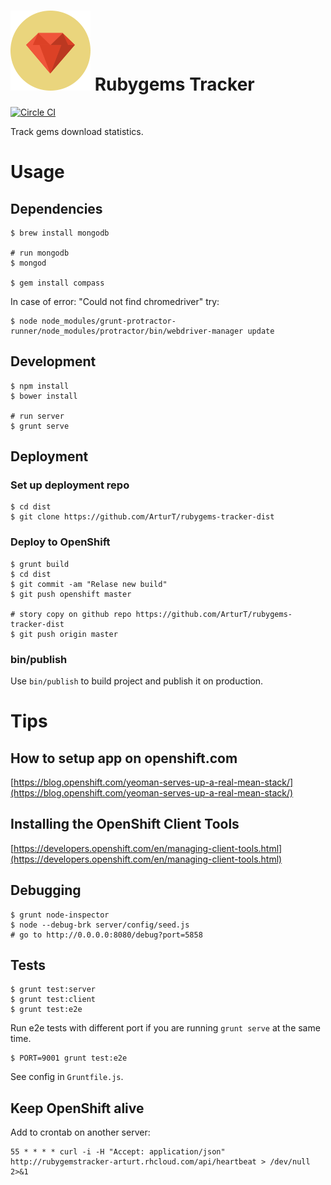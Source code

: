 # ![Rubygems Tracker](client/assets/images/ruby-gem.png) Rubygems Tracker

[![Circle CI](https://circleci.com/gh/ArturT/rubygems-tracker.svg?style=svg)](https://circleci.com/gh/ArturT/rubygems-tracker)

Track gems download statistics.

# Usage

## Dependencies

    $ brew install mongodb

    # run mongodb
    $ mongod

    $ gem install compass

In case of error: "Could not find chromedriver" try:

    $ node node_modules/grunt-protractor-runner/node_modules/protractor/bin/webdriver-manager update

## Development

    $ npm install
    $ bower install

    # run server
    $ grunt serve

## Deployment

### Set up deployment repo

    $ cd dist
    $ git clone https://github.com/ArturT/rubygems-tracker-dist

### Deploy to OpenShift

    $ grunt build
    $ cd dist
    $ git commit -am "Relase new build"
    $ git push openshift master

    # story copy on github repo https://github.com/ArturT/rubygems-tracker-dist
    $ git push origin master

### bin/publish

Use `bin/publish` to build project and publish it on production.

# Tips

## How to setup app on openshift.com

[https://blog.openshift.com/yeoman-serves-up-a-real-mean-stack/](https://blog.openshift.com/yeoman-serves-up-a-real-mean-stack/)

## Installing the OpenShift Client Tools

[https://developers.openshift.com/en/managing-client-tools.html](https://developers.openshift.com/en/managing-client-tools.html)

## Debugging

    $ grunt node-inspector
    $ node --debug-brk server/config/seed.js
    # go to http://0.0.0.0:8080/debug?port=5858

## Tests

    $ grunt test:server
    $ grunt test:client
    $ grunt test:e2e

Run e2e tests with different port if you are running `grunt serve` at the same time.

    $ PORT=9001 grunt test:e2e

See config in `Gruntfile.js`.

## Keep OpenShift alive

Add to crontab on another server:

    55 * * * * curl -i -H "Accept: application/json" http://rubygemstracker-arturt.rhcloud.com/api/heartbeat > /dev/null 2>&1
